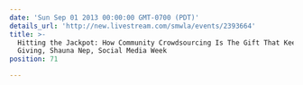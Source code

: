 ```yaml
---
date: 'Sun Sep 01 2013 00:00:00 GMT-0700 (PDT)'
details_url: 'http://new.livestream.com/smwla/events/2393664'
title: >-
  Hitting the Jackpot: How Community Crowdsourcing Is The Gift That Keeps On
  Giving, Shauna Nep, Social Media Week
position: 71

---
```

